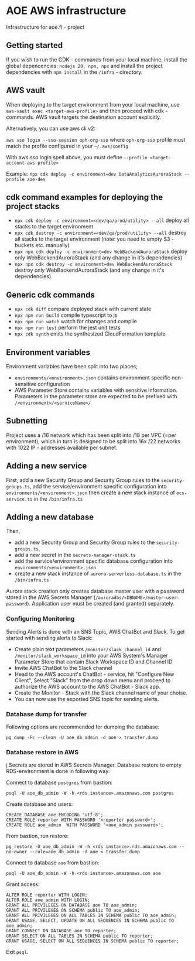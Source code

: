 # AOE AWS infrastructure

Infrastructure for aoe.fi - project

## Getting started

If you wish to run the CDK - commands from your local machine, install the global depencencies: `nodejs 20, npm, npx` and install the project dependencies with `npm install` in the `/infra` - directory.

## AWS vault

When deploying to the target environment from your local machine, use `aws-vault exec <target-aws-profile>` and then proceed with cdk - commands. AWS vault targets the destination account explicitly.

Alternatively, you can use aws cli v2:

`aws sso login --sso-session oph-org-sso` where `oph-org-sso` profile must match the profile configured in your `~/.aws/config`

With aws sso login spell above, you must define `--profile <target-account-aws-profile>`

Example: `npx cdk deploy -c environment=dev DataAnalyticsAuroraStack --profile aoe-dev`


## cdk command examples for deploying the project stacks

* `npx cdk deploy -c environment=<dev/qa/prod/utility> --all`  deploy all stacks to the target environment
* `npx cdk destroy -c environment=<dev/qa/prod/utility> --all`  destroy all stacks to the target environment (note: you need to empty S3 - buckets etc. manually)
* `npx npx cdk deploy -c environment=dev WebBackendAuroraStack` deploy only WebBackendAuroraStack (and any change in it's dependencies)
* `npx npx cdk destroy -c environment=dev WebBackendAuroraStack` destroy only WebBackendAuroraStack (and any change in it's dependencies)

## Generic cdk commands
* `npx cdk diff`    compare deployed stack with current state
* `npx npm run build`   compile typescript to js
* `npx npm run watch`   watch for changes and compile
* `npx npm run test`    perform the jest unit tests
* `npx cdk synth`   emits the synthesized CloudFormation template

## Environment variables

Environment variables have been split into two places;

* `environments/<environment>.json` contains environment specific non-sensitive configuration
* AWS Parameter Store contains variables with sensitive information. Parameters in the parameter store are expected to be prefixed with `/<environment>/<serviceName>/`

## Subnetting

Project uses a /16 network which has been split into /18 per VPC (=per environment), which in turn is designed to be split into 16x /22 networks with 1022 IP - addresses available per subnet.

## Adding a new service

First, add a new Security Group and Security Group rules to the `security-groups.ts`, add the service/environment specific configuration into `environments/<environment>.json` then create a new stack instance of `ecs-service.ts` in the `/bin/infra.ts`

## Adding a new database

Then, 
- add a new Security Group and Security Group rules to the `security-groups.ts`, 
- add a new secret in the `secrets-manager-stack.ts`
- add the service/environment specific database configuration into `environments/<environment>.json` 
- create a new stack instance of `aurora-serverless-database.ts` in the `/bin/infra.ts`

Aurora stack creation only creates database master user with a password stored in the AWS Secrets Manager (`/auroradbs/<DBNAME>/master-user-password`). Application user must be created (and granted) separately.

### Configuring Monitoring

Sending Alerts is done with an SNS Topic, AWS ChatBot and Slack. To get started with sending alerts to Slack:
- Create plain text parameters `/monitor/slack_channel_id` and `/monitor/slack_workspace_id` into your AWS System's Manager Parameter Store that contain Slack Workspace ID and Channel ID
- Invite AWS ChatBot to the Slack channel
- Head to the AWS account's ChatBot - service, hit "Configure New Client", Select "Slack" from the drop down menu and proceed to authorize the AWS account to the AWS ChatBot - Slack app.
- Create the Monitor - Stack with the Slack channel name of your choise.
- You can now use the exported SNS topic for sending alerts.

### Database dump for transfer

Following options are recommended for dumping the database:

    pg_dump -Fc --clean -U aoe_db_admin -d aoe > transfer.dump

### Database restore in AWS
j
Secrets are stored in AWS Secrets Manager. Database restore to empty RDS-environment is done in following way:

Connect to database `postgres` from bastion:

    psql -U aoe_db_admin -W -h <rds instance>.amazonaws.com postgres

Create database and users:

    CREATE DATABASE aoe ENCODING 'utf-8';
    CREATE ROLE reporter WITH PASSWORD '<reporter password>';
    CREATE ROLE aoe_admin  WITH PASSWORD '<aoe_admin password>';

From bastion, run restore:

    pg_restore -U aoe_db_admin -W -h <rds instance>.rds.amazonaws.com --no-owner --role=aoe_db_admin -d aoe < transfer.dump

Connect to database `aoe` from bastion:

    psql -U aoe_db_admin -W -h <rds instance>.amazonaws.com aoe

Grant access:

    ALTER ROLE reporter WITH LOGIN;
    ALTER ROLE aoe_admin WITH LOGIN;
    GRANT ALL PRIVILEGES ON DATABASE aoe TO aoe_admin;
    GRANT ALL PRIVILEGES ON SCHEMA public TO aoe_admin;
    GRANT ALL PRIVILEGES ON ALL TABLES IN SCHEMA public TO aoe_admin;
    GRANT USAGE, SELECT, UPDATE ON ALL SEQUENCES IN SCHEMA public TO aoe_admin;
    GRANT CONNECT ON DATABASE aoe TO reporter;
    GRANT SELECT ON ALL TABLES IN SCHEMA public TO reporter;
    GRANT USAGE, SELECT ON ALL SEQUENCES IN SCHEMA public TO reporter;

Exit `psql`.

